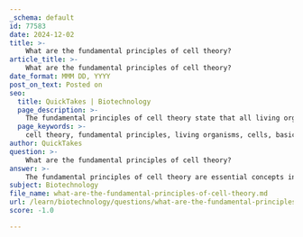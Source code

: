 ```yaml
---
_schema: default
id: 77583
date: 2024-12-02
title: >-
    What are the fundamental principles of cell theory?
article_title: >-
    What are the fundamental principles of cell theory?
date_format: MMM DD, YYYY
post_on_text: Posted on
seo:
  title: QuickTakes | Biotechnology
  page_description: >-
    The fundamental principles of cell theory state that all living organisms are composed of cells, the cell is the basic unit of life, and all cells arise from pre-existing cells. This framework is essential for understanding the structure and function of living organisms.
  page_keywords: >-
    cell theory, fundamental principles, living organisms, cells, basic unit of life, pre-existing cells, Theodor Schwann, Matthias Schleiden, Rudolf Virchow, biological sciences, cellular basis of life
author: QuickTakes
question: >-
    What are the fundamental principles of cell theory?
answer: >-
    The fundamental principles of cell theory are essential concepts in biology that provide a framework for understanding the structure and function of living organisms. The cell theory is primarily based on three key postulates:\n\n1. **All Living Organisms Are Composed of Cells**: This principle states that all living entities, whether unicellular (like bacteria) or multicellular (like humans), are made up of one or more cells. Cells are recognized as the basic building blocks of life.\n\n2. **The Cell Is the Basic Unit of Life**: Cells are the smallest units that can carry out all life processes. They serve as the fundamental structural and functional units of all living organisms, meaning that the activities of an organism depend on the collective activities of its cells.\n\n3. **All Cells Arise from Pre-existing Cells**: This principle emphasizes that new cells are produced only through the division of existing cells. This concept underscores the continuity of life and the importance of cell division in growth, development, and reproduction.\n\nThese principles were first articulated in the 1830s by German scientists Theodor Schwann and Matthias Schleiden, with further contributions from Rudolf Virchow. The cell theory is a cornerstone of biological sciences, providing a unified understanding of the cellular basis of life and connecting various biological disciplines.
subject: Biotechnology
file_name: what-are-the-fundamental-principles-of-cell-theory.md
url: /learn/biotechnology/questions/what-are-the-fundamental-principles-of-cell-theory
score: -1.0

---
```


&nbsp;